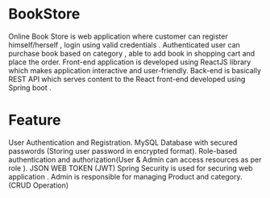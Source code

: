 # BookStore
Online Book Store is web application where customer can register himself/herself , login using valid credentials .
Authenticated user can purchase book based on category , able to add book in shopping cart and place the order.
Front-end application is developed using ReactJS library which makes application interactive and user-friendly.
Back-end is basically REST API which serves content to the React front-end developed using Spring boot .

# Feature
User Authentication and Registration.
MySQL Database with secured passwords (Storing user password in encrypted format).
Role-based authentication and authorization(User & Admin can access resources as per role ).
JSON WEB TOKEN (JWT) Spring Security is used for securing web application .
Admin is responsible for managing Product and category.(CRUD Operation)
